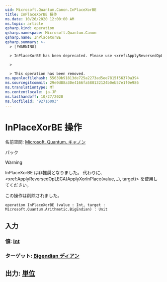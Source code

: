 ```yaml
---
uid: Microsoft.Quantum.Canon.InPlaceXorBE
title: InPlaceXorBE 操作
ms.date: 10/26/2020 12:00:00 AM
ms.topic: article
qsharp.kind: operation
qsharp.namespace: Microsoft.Quantum.Canon
qsharp.name: InPlaceXorBE
qsharp.summary: >-
  > [!WARNING]

  > InPlaceXorBE has been deprecated. Please use <xref:ApplyReversedOpLECA(ApplyXorInPlace(value, _), target)> instead.

  >

  > This operation has been removed.
ms.openlocfilehash: 55639b91813de725a2273ad5ee7815f56370a394
ms.sourcegitcommit: 29e0d88a30e4166fa580132124b0eb57e1f0e986
ms.translationtype: MT
ms.contentlocale: ja-JP
ms.lasthandoff: 10/27/2020
ms.locfileid: "92716093"
---
```

# <a name="inplacexorbe-operation"></a>InPlaceXorBE 操作

名前空間: [Microsoft. Quantum. キャノン](xref:Microsoft.Quantum.Canon)

パック [](https://nuget.org/packages/)


> [!WARNING]
> InPlaceXorBE は非推奨となりました。 代わりに、<xref:ApplyReversedOpLECA(ApplyXorInPlace(value, _), target)> を使用してください。
>
> この操作は削除されました。



```qsharp
operation InPlaceXorBE (value : Int, target : Microsoft.Quantum.Arithmetic.BigEndian) : Unit
```


## <a name="input"></a>入力

### <a name="value--int"></a>値: [Int](xref:microsoft.quantum.lang-ref.int)




### <a name="target--bigendian"></a>ターゲット: [Bigendian ディアン](xref:Microsoft.Quantum.Arithmetic.BigEndian)





## <a name="output--unit"></a>出力: [単位](xref:microsoft.quantum.lang-ref.unit)

